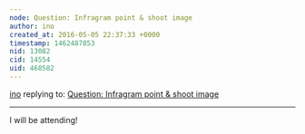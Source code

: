 ```yaml
---
node: Question: Infragram point & shoot image
author: ino
created_at: 2016-05-05 22:37:33 +0000
timestamp: 1462487853
nid: 13082
cid: 14554
uid: 468582
---
```




[ino](../profile/ino) replying to: [Question: Infragram point & shoot image](../notes/ino/05-05-2016/question-infragram-point-shoot-image)

----
I will be attending!